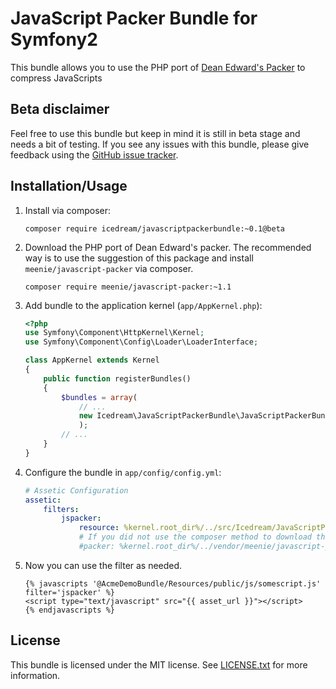 # JavaScript Packer Bundle for Symfony2

This bundle allows you to use the PHP port of [Dean Edward's Packer](http://dean.edwards.name/packer/) to compress JavaScripts

## Beta disclaimer

Feel free to use this bundle but keep in mind it is still in beta stage and needs a bit of testing. If you see any issues with this bundle, please give feedback using the [GitHub issue tracker](https://github.com/icedream/JavaScriptPackerBundle/issues).

## Installation/Usage

1.	Install via composer:

	```shell
	composer require icedream/javascriptpackerbundle:~0.1@beta
	```

2.	Download the PHP port of Dean Edward's packer. The recommended way is to use the suggestion of this package and install `meenie/javascript-packer` via composer.

	```shell
	composer require meenie/javascript-packer:~1.1
	```

3.	Add bundle to the application kernel (`app/AppKernel.php`):

	```php
	<?php
	use Symfony\Component\HttpKernel\Kernel;
	use Symfony\Component\Config\Loader\LoaderInterface;

	class AppKernel extends Kernel
	{
	    public function registerBundles()
	    {
	    	$bundles = array(
	    		// ...
	    		new Icedream\JavaScriptPackerBundle\JavaScriptPackerBundle(),
	    		);
	    	// ...
	    }
	}
	```

3.	Configure the bundle in `app/config/config.yml`:

	```yaml
	# Assetic Configuration
	assetic:
	    filters:
	        jspacker:
	            resource: %kernel.root_dir%/../src/Icedream/JavaScriptPackerBundle/Resources/config/services.xml
	            # If you did not use the composer method to download the Packer script, uncomment this and point the variable to the full path of class.JavaScriptPacker.php
	            #packer: %kernel.root_dir%/../vendor/meenie/javascript-packer/class.JavaScriptPacker.php
	```

4.	Now you can use the filter as needed.

	```twig
	{% javascripts '@AcmeDemoBundle/Resources/public/js/somescript.js' filter='jspacker' %}
	<script type="text/javascript" src="{{ asset_url }}"></script>
	{% endjavascripts %}
	```

## License

This bundle is licensed under the MIT license. See [LICENSE.txt](LICENSE.txt) for more information.
